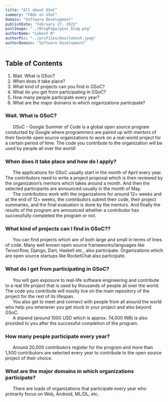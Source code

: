 ```yaml
---
title: "All about GSoC"
summary: "FAQs on GSoC"
domain: "Software Development"
publishDate: "February 27, 2022"
postImage: "../BlogPage/gsoc_blog.png"
authorName: "Lokesh N"
authorPic: "../profiles/Dev/lokesh.jpeg"
authorDomain: "Software Development"
---
```


## Table of Contents

1. Wait. What is GSoc?
2. When does it take place?
3. What kind of projects can you find in GSoC?
4. What do you get from participating in GSoC?
5. How many people participate every year?
6. What are the major domains in which organizations participate?

### Wait. What is GSoC?

&nbsp;&nbsp;&nbsp;&nbsp;&nbsp;&nbsp;GSoC - Google Summer of Code is a global open source program conducted by Google where programmers are paired up with mentors of their favorite open source organizations to work on a real-world project for a certain period of time. The code you contribute to the organization will be used by people all over the world!

### When does it take place and how do I apply?

&nbsp;&nbsp;&nbsp;&nbsp;&nbsp;&nbsp;The applications for GSoC usually start in the month of April every year. The contributors need to write a project proposal which is then reviewed by the organization’s mentors which takes around a month. And then the selected participants are announced usually in the month of May.  
&nbsp;&nbsp;&nbsp;&nbsp;&nbsp;&nbsp;The contributors work with the organizations for around 12+ weeks and at the end of 12+ weeks, the contributors submit their code, their project summaries, and the final evaluation is done by the mentors. And finally the results of the program are announced whether a contributor has successfully completed the program or not.

### What kind of projects can I find in GSoC??

&nbsp;&nbsp;&nbsp;&nbsp;&nbsp;&nbsp;You can find projects which are of both large and small in terms of lines of code. Many well known open source frameworks/languages like Tensorflow, Django, Dart, Haskell etc., also participate. Organizations which are open source startups like RocketChat also participate.

### What do I get from participating in GSoC?

&nbsp;&nbsp;&nbsp;&nbsp;&nbsp;&nbsp;You will gain exposure to real-life software engineering and contribute to a real life project that is used by thousands of people all over the world. The code you contribute will mostly live on the main repository of the project for the rest of its lifespan.  
&nbsp;&nbsp;&nbsp;&nbsp;&nbsp;&nbsp;You also get to meet and connect with people from all around the world who help you whenever you get stuck in your project and also beyond GSoC.  
&nbsp;&nbsp;&nbsp;&nbsp;&nbsp;&nbsp;A stipend (around 1000 USD which is approx. 74,000 INR) is also provided to you after the successful completion of the program.

### How many people participate every year?

&nbsp;&nbsp;&nbsp;&nbsp;&nbsp;&nbsp;Around 20,000 contributors register for the program and more than 1,500 contributors are selected every year to contribute to the open source project of their choice.

### What are the major domains in which organizations participate?

&nbsp;&nbsp;&nbsp;&nbsp;&nbsp;&nbsp;There are loads of organizations that participate every year who primarily focus on Web, Android, ML/DL, etc.
